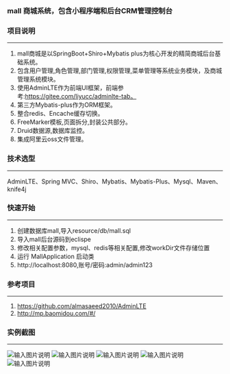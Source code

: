
### mall 商城系统，包含小程序端和后台CRM管理控制台
### 项目说明
-------------
1. mall商城是以SpringBoot+Shiro+Mybatis plus为核心开发的精简商城后台基础系统。
2. 包含用户管理,角色管理,部门管理,权限管理,菜单管理等系统业务模块，及商城管理系统模块。
3. 使用AdminLTE作为前端UI框架，前端参考:https://gitee.com/liyucc/adminlte-tab。
4. 第三方Mybatis-plus作为ORM框架。
5. 整合redis、Encache缓存切换。
6. FreeMarker模板,页面拆分,封装公共部分。
7. Druid数据源,数据库监控。
8. 集成阿里云oss文件管理。

### 技术选型
-------------
AdminLTE、Spring MVC、Shiro、Mybatis、Mybatis-Plus、Mysql、Maven、knife4j

### 快速开始
-------------
1. 创建数据库mall,导入resource/db/mall.sql
2. 导入mall后台源码到eclispe
3. 修改相关配置参数，mysql、redis等相关配置,修改workDir文件存储位置
4. 运行 MallApplication 启动类
5. http://localhost:8080,账号/密码:admin/admin123

### 参考项目
-------------
1. https://github.com/almasaeed2010/AdminLTE
2. http://mp.baomidou.com/#/

### 实例截图
-------------
![输入图片说明](https://images.gitee.com/uploads/images/2021/0907/140504_5c25e8d0_947463.jpeg "1.jpg")
![输入图片说明](https://images.gitee.com/uploads/images/2021/0907/140547_3b709ebc_947463.jpeg "2.jpg")
![输入图片说明](https://images.gitee.com/uploads/images/2021/0907/140627_a10e46a3_947463.jpeg "6.jpg")
![输入图片说明](https://images.gitee.com/uploads/images/2021/0907/140610_681f6b56_947463.jpeg "4.jpg")
![输入图片说明](https://images.gitee.com/uploads/images/2021/0907/140600_bcda7638_947463.jpeg "3.jpg")


